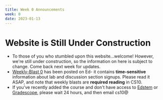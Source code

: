 ```yaml
---
title: Week 0 Announcements
week: 0
date: 2023-01-13
---
```


# **Website is Still Under Construction**

- To those of you who stumbled upon this website...welcome! However, we're still under construction, so the information on here is subject to change. Come back next week for updates. 
- [Weekly-Blast 0](https://edstem.org/us/courses/35027/discussion/2391894) has been posted on Ed- it contains **time-sensitive** information about lab and discussion section signups. Please read it ASAP, and note that weekly blasts are **required reading** in CS10.
- If you've recently added the course and don't have access to [Edstem](https://edstem.org/us/courses/35027) or [Gradescope](https://www.gradescope.com/courses/493934), please wait 24 hours, and then email cs10@
